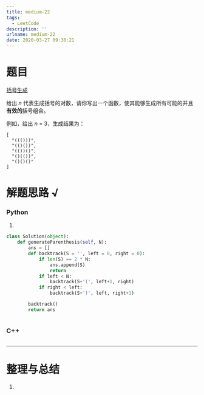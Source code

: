 ```yaml
---
title: medium-22
tags:
  - LeetCode
description: ''
urlname: medium-22
date: 2020-03-27 09:38:21
---
```


# 题目

[括号生成](https://leetcode-cn.com/problems/generate-parentheses/)

给出 *n* 代表生成括号的对数，请你写出一个函数，使其能够生成所有可能的并且**有效的**括号组合。

例如，给出 *n* = 3，生成结果为：

```
[
  "((()))",
  "(()())",
  "(())()",
  "()(())",
  "()()()"
]
```

# 解题思路 √

### Python

1. 

```python
class Solution(object):
    def generateParenthesis(self, N):
        ans = []
        def backtrack(S = '', left = 0, right = 0):
            if len(S) == 2 * N:
                ans.append(S)
                return
            if left < N:
                backtrack(S+'(', left+1, right)
            if right < left:
                backtrack(S+')', left, right+1)

        backtrack()
        return ans

```


```python

```



### C++

```cpp

```

---



# 整理与总结

1. 

